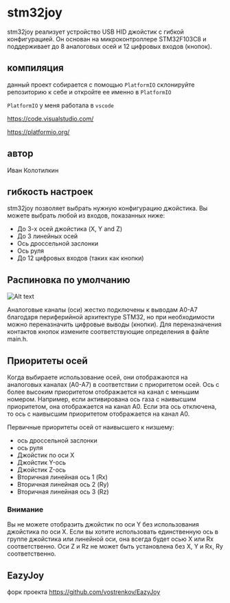 # stm32joy

stm32joy реализует устройство USB HID джойстик с гибкой конфигурацией. Он основан на микроконтроллере STM32F103C8 и поддерживает до 8 аналоговых осей и 12 цифровых входов (кнопок).

## компиляция
данный проект собирается с помощью ``PlatformIO`` склонируйте репозиторию к себе и откройте ее именно в ``PlatformIO``

``PlatformIO`` у меня работала в ``vscode``

https://code.visualstudio.com/

https://platformio.org/

## автор
Иван Колотилкин

## гибкость настроек
stm32joy позволяет выбрать нужную конфигурацию джойстика. Вы можете выбрать любой из входов, показанных ниже:

* До 3-х осей джойстика (X, Y and Z)
* До 3 линейных осей 
* Ось дроссельной заслонки
* Ось руля
* До 12 цифровых входов (таких как кнопки)

## Распиновка по умолчанию
![Alt text](https://a.radikal.ru/a29/1807/3b/911b58654ab7.jpg)

Аналоговые каналы (оси) жестко подключены к выводам A0-A7 благодаря периферийной архитектуре STM32, но при необходимости можно переназначить цифровые выводы (кнопки). Для переназначения контактов кнопок измените соответствующие определения в файле main.h.

## Приоритеты осей
Когда выбираете использование осей, они отображаются на аналоговых каналах (A0-A7) в соответствии с приоритетом осей. Ось с более высоким приоритетом отображается на канал с меньшим номером. Например, если активирована ось газа с наивысшим приоритетом, она отображается на канал A0. Если эта ось отключена, то ось с наивысшим приоритетом отображается на канал A0.

Первичные приоритеты осей от наивысшего к низшему:
- ось дроссельной заслонки
- ось руля
- Джойстик по оси X
- Джойстик Y-ось
- Джойстик Z-ось
- Вторичная линейная ось 1 (Rx)
- Вторичная линейная ось 2 (Ry)
- Вторичная линейная ось 3 (Rz)

### Внимание
Вы не можете отобразить джойстик по оси Y без использования джойстика по оси X. Если вы хотите использовать единственную ось в группе джойстика или линейной оси, она всегда будет осью X или Rx соответственно. Оси Z и Rz не может быть установлена без X, Y и Rx, Ry соответственно.


## EazyJoy 
форк проекта  https://github.com/vostrenkov/EazyJoy
